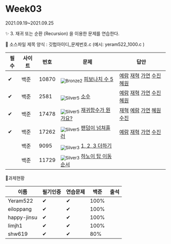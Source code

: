 <!-- tier 리스트 S -->

[Unrated]: https://user-images.githubusercontent.com/33937365/126247607-85783912-c11a-4d50-ac36-8cc7dcb75cd2.png
[Bronze5]: https://user-images.githubusercontent.com/33937365/126247611-e362d727-17a4-4737-a232-5827e185ab7c.png
[Bronze4]: https://user-images.githubusercontent.com/33937365/126247612-89cbc675-e1d4-43a2-950b-1cb014dca697.png
[Bronze3]: https://user-images.githubusercontent.com/33937365/126247613-b8408610-7bc4-40f8-804f-a30a45ddbb68.png
[Bronze2]: https://user-images.githubusercontent.com/33937365/126247614-d85dc6ff-a520-4c00-82bd-eb593b156bd8.png
[Bronze1]: https://user-images.githubusercontent.com/33937365/126247616-04b2ab30-9891-4b7b-8cb4-38e99b97e834.png
[Silver5]: https://user-images.githubusercontent.com/33937365/126247618-38c5c905-672b-4d75-808e-8a7d45ea577d.png
[Silver4]: https://user-images.githubusercontent.com/33937365/126247620-ba2d1b96-b0aa-4b88-80c5-71569c69bbc3.png
[Silver3]: https://user-images.githubusercontent.com/33937365/126247621-1b55b7f4-3a79-4348-8a63-f00c1813853e.png
[Silver2]: https://user-images.githubusercontent.com/33937365/126247622-a83b30a9-6618-4593-b775-6f6730afd3f6.png
[Silver1]: https://user-images.githubusercontent.com/33937365/126247625-8d82f8ab-6f95-4ef8-a243-be31f548596e.png
[Gold5]: https://user-images.githubusercontent.com/33937365/126247627-2979d4d5-915a-4c4e-adb7-c171f9bafe28.png
[Gold4]: https://user-images.githubusercontent.com/33937365/126247629-b24e1e24-4579-450f-bc3c-f166361091dd.png
[Gold3]: https://user-images.githubusercontent.com/33937365/126247630-80fb15af-debc-451d-a937-6c9c6bfa693b.png
[Gold2]: https://user-images.githubusercontent.com/33937365/126247633-7112f6a6-57da-4d1d-953f-5414ba8ffc3d.png
[Gold1]: https://user-images.githubusercontent.com/33937365/126247635-42bd3af9-e129-4379-b44a-22d75de3def6.png
[Platinum5]: https://user-images.githubusercontent.com/33937365/126247636-763e3bc4-43a9-4724-8ce1-c2288aecb636.png
[Platinum4]: https://user-images.githubusercontent.com/33937365/126247637-af30d243-2771-4966-b0bb-0901b9fd4989.png
[Platinum3]: https://user-images.githubusercontent.com/33937365/126247640-cfd654db-86d8-42a9-8d1b-0f3494758330.png
[Platinum2]: https://user-images.githubusercontent.com/33937365/126247641-3e60e9a6-5116-4005-a87d-bfb59969c87a.png
[Platinum1]: https://user-images.githubusercontent.com/33937365/126247643-23bba5ac-52c4-442a-a88a-2eb8998f6446.png
[Diamond5]: https://user-images.githubusercontent.com/33937365/126247645-870445bf-25d9-45ce-9c07-a25949ffad21.png
[Diamond4]: https://user-images.githubusercontent.com/33937365/126247646-b2d7e328-c205-448d-a5bf-c6294c07edaa.png
[Diamond3]: https://user-images.githubusercontent.com/33937365/126247647-db568f94-882f-410c-bd1b-63d49c87623c.png
[Diamond2]: https://user-images.githubusercontent.com/33937365/126247648-52f92f07-0fb9-4b1d-a344-6e9b81d81044.png
[Diamond1]: https://user-images.githubusercontent.com/33937365/126247649-4d068f63-f5e1-40df-910e-dceeb2b7de99.png
[Ruby5]: https://user-images.githubusercontent.com/33937365/126247652-94013ea7-9a96-4068-b922-01535c85801d.png
[Ruby4]: https://user-images.githubusercontent.com/33937365/126247655-a10f7077-6341-416e-938c-b500b7022aca.png
[Ruby3]: https://user-images.githubusercontent.com/33937365/126247656-d0e16a36-5080-4585-a465-4e4f5302beef.png
[Ruby2]: https://user-images.githubusercontent.com/33937365/126247659-1d249660-02a2-4a95-966f-074f99df70fe.png
[Ruby1]: https://user-images.githubusercontent.com/33937365/126247660-8e0d236d-eaef-42b3-8983-28f9e6c94ff9.png
<!-- tier 리스트 E -->

# Week03

2021.09.19~2021.09.25

✨ 3. 재귀 또는 순환 (Recursion) 을 이용한 문제를 연습한다.



📌 소스파일 제목 양식 :  깃헙아이디\_문제번호.c  (예시:  yeram522_1000.c )

| 필수 | 사이트 | 번호  | 문제                                                         | 답안                                                         |
| ---- | ------ | ----- | ------------------------------------------------------------ | ------------------------------------------------------------ |
| ✔    | 백준   | 10870 | <sub>![Bronze2]</sub> [피보나치 수 5](https://www.acmicpc.net/problem/10870) | [예람](https://github.com/SDC-GS-STUDY/21-autumn-datastructure-study/blob/main/week03/Yeram522/yeram522_10870.c) [재혁](https://github.com/SDC-GS-STUDY/21-autumn-datastructure-study/blob/main/week03/limjh1/limjh1_10870_1.c) [가연](https://github.com/SDC-GS-STUDY/21-autumn-datastructure-study/blob/main/week03/eiloppang/eiloppang_10870.cpp) [수진](https://github.com/SDC-GS-STUDY/21-autumn-datastructure-study/blob/main/week03/happy-jinsu/happy-jinsu_10870.cpp) [혜원](https://github.com/SDC-GS-STUDY/21-autumn-datastructure-study/blob/main/week03/shw619/shw619_10870.c) |
| ✔    | 백준   | 2581  | <sub>![Silver5]</sub>  [소수](https://www.acmicpc.net/problem/2581) | [예람](https://github.com/SDC-GS-STUDY/21-autumn-datastructure-study/blob/main/week03/Yeram522/yeram522_2581.c) [재혁](https://github.com/SDC-GS-STUDY/21-autumn-datastructure-study/blob/main/week03/limjh1/limjh1_2581.c) [가연](https://github.com/SDC-GS-STUDY/21-autumn-datastructure-study/blob/main/week03/eiloppang/eiloppang_2581.cpp) [수진](https://github.com/SDC-GS-STUDY/21-autumn-datastructure-study/blob/main/week03/happy-jinsu/happy-jinsu_2581.cpp) [혜원](https://github.com/SDC-GS-STUDY/21-autumn-datastructure-study/blob/main/week03/shw619/shw619_2581.c) |
| ✔    | 백준   | 17478 | <sub>![Silver5]</sub> [재귀함수가 뭔가요?](https://www.acmicpc.net/problem/17478) | [재혁](https://github.com/SDC-GS-STUDY/21-autumn-datastructure-study/blob/main/week03/limjh1/limjh1_17478.c) [예람](https://github.com/SDC-GS-STUDY/21-autumn-datastructure-study/blob/main/week03/Yeram522/yeram522_17478.c) [가연](https://github.com/SDC-GS-STUDY/21-autumn-datastructure-study/blob/main/week03/eiloppang/eiloppang_17478.cpp) [혜원](https://github.com/SDC-GS-STUDY/21-autumn-datastructure-study/blob/main/week03/shw619/shw619_17478.c) [수진](https://github.com/SDC-GS-STUDY/21-autumn-datastructure-study/blob/main/week03/happy-jinsu/happy-jinsu_17478.cpp) |
| ✔    | 백준   | 17262 | <sub>![Silver5]</sub> [팬덤이 넘쳐흘러](https://www.acmicpc.net/problem/17262) | [예람](https://github.com/SDC-GS-STUDY/21-autumn-datastructure-study/blob/main/week03/Yeram522/yeram522_17262.c) [재혁](https://github.com/SDC-GS-STUDY/21-autumn-datastructure-study/blob/main/week03/limjh1/limjh1_17262.c) [가연](https://github.com/SDC-GS-STUDY/21-autumn-datastructure-study/blob/main/week03/eiloppang/%EB%B0%B1%EC%A4%80%2017262%EB%B2%88%20%EC%95%84%EC%9D%B4%EB%94%94%EC%96%B4.jpg) [수진](https://github.com/SDC-GS-STUDY/21-autumn-datastructure-study/blob/main/week03/happy-jinsu/happy-jinsu_17262.cpp) |
|      | 백준   | 9095  | <sub>![Silver3]</sub> [1, 2, 3 더하기](https://www.acmicpc.net/problem/9095) |                                                              |
|      | 백준   | 11729 | <sub>![Silver3]</sub> [하노이 탑 이동 순서](https://www.acmicpc.net/problem/11729) |                                                              |





📌과제현황

| 이름        | 필기인증 | 연습문제 | 백준 | 출석 |
| ----------- | -------- | -------- | ---- | ---- |
| Yeram522    | ✔        | ✔        | 100% |      |
| eiloppang   | ✔        | ✔        | 100% |      |
| happy-jinsu | ✔        | ✔        | 100% |      |
| limjh1      | ✔        | ✔        | 100% |      |
| shw619      | ✔        | ✔        | 80%  |      |



